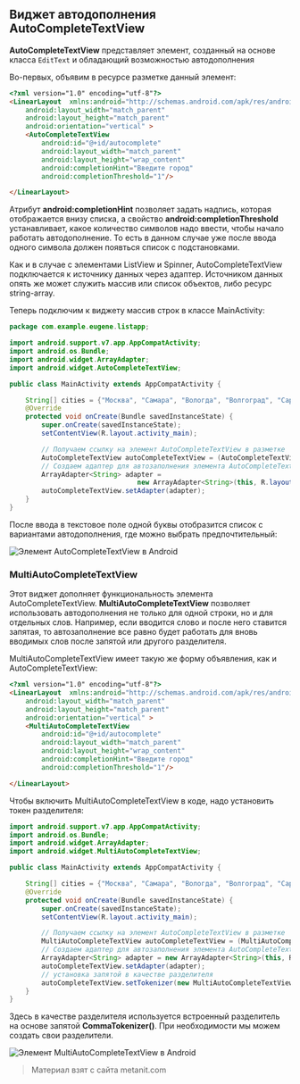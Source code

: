## Виджет автодополнения AutoCompleteTextView

**AutoCompleteTextView** представляет элемент, созданный на основе класса `EditText` и обладающий возможностью автодополнения

Во-первых, объявим в ресурсе разметке данный элемент:

```html
<?xml version="1.0" encoding="utf-8"?>
<LinearLayout  xmlns:android="http://schemas.android.com/apk/res/android"
    android:layout_width="match_parent"
    android:layout_height="match_parent"
    android:orientation="vertical" >
    <AutoCompleteTextView
        android:id="@+id/autocomplete"
        android:layout_width="match_parent"
        android:layout_height="wrap_content"
        android:completionHint="Введите город"
        android:completionThreshold="1"/>

</LinearLayout>
```

Атрибут **android:completionHint** позволяет задать надпись, которая отображается внизу списка, а свойство **android:completionThreshold** устанавливает, какое количество символов надо ввести, чтобы начало работать автодополнение. То есть в данном случае уже после ввода одного символа должен появться список с подстановками.

Как и в случае с элементами ListView и Spinner, AutoCompleteTextView подключается к источнику данных через адаптер. Источником данных опять же может служить массив или список объектов, либо ресурс string-array.

Теперь подключим к виджету массив строк в классе MainActivity:

```java
package com.example.eugene.listapp;

import android.support.v7.app.AppCompatActivity;
import android.os.Bundle;
import android.widget.ArrayAdapter;
import android.widget.AutoCompleteTextView;

public class MainActivity extends AppCompatActivity {

    String[] cities = {"Москва", "Самара", "Вологда", "Волгоград", "Саратов", "Воронеж"};
    @Override
    protected void onCreate(Bundle savedInstanceState) {
        super.onCreate(savedInstanceState);
        setContentView(R.layout.activity_main);

        // Получаем ссылку на элемент AutoCompleteTextView в разметке
        AutoCompleteTextView autoCompleteTextView = (AutoCompleteTextView) findViewById(R.id.autocomplete);
        // Создаем адаптер для автозаполнения элемента AutoCompleteTextView
        ArrayAdapter<String> adapter = 
                                new ArrayAdapter<String>(this, R.layout.support_simple_spinner_dropdown_item, cities);
        autoCompleteTextView.setAdapter(adapter);
    }
}
```

После ввода в текстовое поле одной буквы отобразится список с вариантами автодополнения, где можно выбрать предпочтительный:

![Элемент AutoCompleteTextView в Android](https://metanit.com/java/android/pics/autocomplete1.png)

### MultiAutoCompleteTextView

Этот виджет дополняет функциональность элемента AutoCompleteTextView. **MultiAutoCompleteTextView** позволяет использовать автодополнения не только для одной строки, но и для отдельных слов. Например, если вводится слово и после него ставится запятая, то автозаполнение все равно будет работать для вновь вводимых слов после запятой или другого разделителя.

MultiAutoCompleteTextView имеет такую же форму объявления, как и  AutoCompleteTextView:

```html
<?xml version="1.0" encoding="utf-8"?>
<LinearLayout  xmlns:android="http://schemas.android.com/apk/res/android"
    android:layout_width="match_parent"
    android:layout_height="match_parent"
    android:orientation="vertical" >
    <MultiAutoCompleteTextView
        android:id="@+id/autocomplete"
        android:layout_width="match_parent"
        android:layout_height="wrap_content"
        android:completionHint="Введите город"
        android:completionThreshold="1"/>

</LinearLayout>
```

Чтобы включить MultiAutoCompleteTextView в коде, надо установить токен разделителя:

```java
import android.support.v7.app.AppCompatActivity;
import android.os.Bundle;
import android.widget.ArrayAdapter;
import android.widget.MultiAutoCompleteTextView;

public class MainActivity extends AppCompatActivity {

    String[] cities = {"Москва", "Самара", "Вологда", "Волгоград", "Саратов", "Воронеж"};
    @Override
    protected void onCreate(Bundle savedInstanceState) {
        super.onCreate(savedInstanceState);
        setContentView(R.layout.activity_main);

        // Получаем ссылку на элемент AutoCompleteTextView в разметке
        MultiAutoCompleteTextView autoCompleteTextView = (MultiAutoCompleteTextView) findViewById(R.id.autocomplete);
        // Создаем адаптер для автозаполнения элемента AutoCompleteTextView
        ArrayAdapter<String> adapter = new ArrayAdapter<String>(this, R.layout.support_simple_spinner_dropdown_item, cities);
        autoCompleteTextView.setAdapter(adapter);
        // установка запятой в качестве разделителя
        autoCompleteTextView.setTokenizer(new MultiAutoCompleteTextView.CommaTokenizer());
    }
}
```

Здесь в качестве разделителя используется встроенный разделитель на основе запятой **CommaTokenizer()**. При необходимости мы можем создать свои разделители.

![Элемент MultiAutoCompleteTextView в Android](https://metanit.com/java/android/pics/multiautocomplete1.png)


> Материал взят с сайта metanit.com